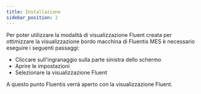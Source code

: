 ```yaml
---
title: Installazione
sidebar_position: 2
---
```


Per poter utilizzare la modalità di visualizzazione Fluent creata per ottimizzare la visualizzazione bordo macchina di Fluentis MES è necessario eseguire i seguenti passaggi:

 - Cliccare sull'ingranaggio sulla parte sinistra dello schermo 
 - Aprire le impostazioni
 - Selezionare la visualizzazione Fluent

A questo punto Fluentis verrà aperto con la visualizzazione Fluent.

